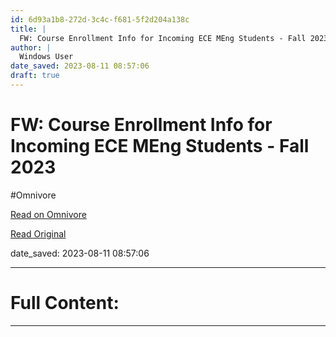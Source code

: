 ```yaml
---
id: 6d93a1b8-272d-3c4c-f681-5f2d204a138c
title: |
  FW: Course Enrollment Info for Incoming ECE MEng Students - Fall 2023
author: |
  Windows User
date_saved: 2023-08-11 08:57:06
draft: true
---
```


# FW: Course Enrollment Info for Incoming ECE MEng Students - Fall 2023
#Omnivore

[Read on Omnivore](https://omnivore.app/me/fw-course-enrollment-info-for-incoming-ece-m-eng-students-fall-2-189e4ac06e4)

[Read Original](https://storage.googleapis.com/omnivore/u/9291bdfa-3846-11ee-8e1a-872fb06a20a4/attachment.pdf)

date_saved: 2023-08-11 08:57:06


--- 

# Full Content: 



---

